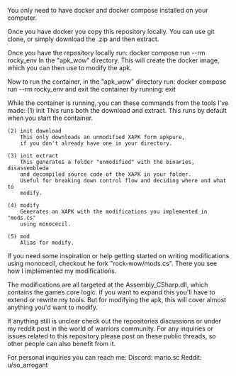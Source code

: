 You only need to have docker and docker compose installed on your computer.

Once you have docker you copy this repository locally. 
You can use git clone, or simply download the .zip and
then extract.

Once you have the repository locally run:
    docker compose run --rm rocky_env
In the "apk_wow" directory.
This will create the docker image, which you can then use
to modify the apk.

Now to run the container, in the "apk_wow" directory run:
    docker compose run --rm rocky_env
and exit the container by running:
    exit

While the container is running, you can these 
commands from the tools I've made:
    (1) init
        This runs both the download and extract.
        This runs by default when you start
        the container.

    (2) init download
        This only downloads an unmodified XAPK form apkpure, 
        if you don't already have one in your directory.

    (3) init extract
        This generates a folder "unmodified" with the binaries, disassembleda
        and decompiled source code of the XAPK in your folder.
        Useful for breaking down control flow and deciding where and what to
        modify.

    (4) modify
        Generates an XAPK with the modifications you implemented in "mods.cs"
        using monocecil.

    (5) mod
        Alias for modify.

If you need some inspiration or help getting started on writing modifications using
monocecil, checkout he fork "rock-wow/mods.cs". There you see how I implemented
my modifications.

The modifications are all targeted at the Assembly_CSharp.dll, which contains the games
core logic. If you want to expand this you'll have to extend or rewrite my tools.
But for modifying the apk, this will cover almost anything you'd want to modify.

If anything still is unclear check out the repositories discussions or under my reddit post in
the world of warriors community. For any inquiries or issues related to this repository please
post on these public threads, so other people can also benefit from it.

For personal inquiries you can reach me:
    Discord: mario.sc
    Reddit: u/so_arrogant
    